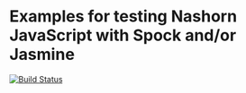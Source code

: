 # Examples for testing Nashorn JavaScript with Spock and/or Jasmine

[![Build Status](https://travis-ci.org/dasniko/nashorn-spock-jasmine.svg?branch=master)](https://travis-ci.org/dasniko/nashorn-spock-jasmine)
